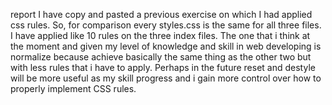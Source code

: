 report
I have copy and pasted a previous exercise on which I had applied css rules.
So, for comparison every styles.css is the same for all three files.
I have applied like 10 rules on the three index files. 
The one that i think at the moment and given my level of knowledge and skill in web developing
is normalize because achieve basically the same thing as the other two but with less rules that i have to apply.
Perhaps in the future reset and destyle will be more useful as my skill progress and i gain more control over how to properly implement CSS rules.
